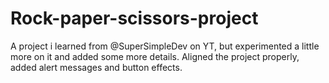 # Rock-paper-scissors-project
A project i learned from @SuperSimpleDev on YT, but experimented a little more on it and added some more details. Aligned the project properly, added alert messages and button effects.
